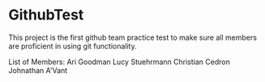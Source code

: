 # GithubTest

This project is the first github team practice test to make sure all members are proficient in using git functionality.

List of Members:
Ari Goodman
Lucy Stuehrmann
Christian Cedron
Johnathan A'Vant